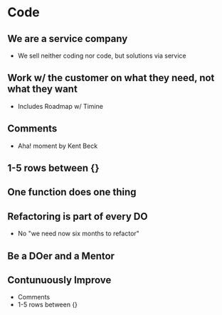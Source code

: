# Code

## We are a service company

* We sell neither coding nor code, but solutions via service

## Work w/ the customer on what they need, not what they want 

* Includes Roadmap w/ Timine

## Comments

* Aha! moment by Kent Beck

## 1-5 rows between {} 

## One function does one thing 

## Refactoring is part of every DO

* No "we need now six months to refactor"

## Be a DOer and a Mentor

## Contunuously Improve

* Comments
* 1-5 rows between {}

